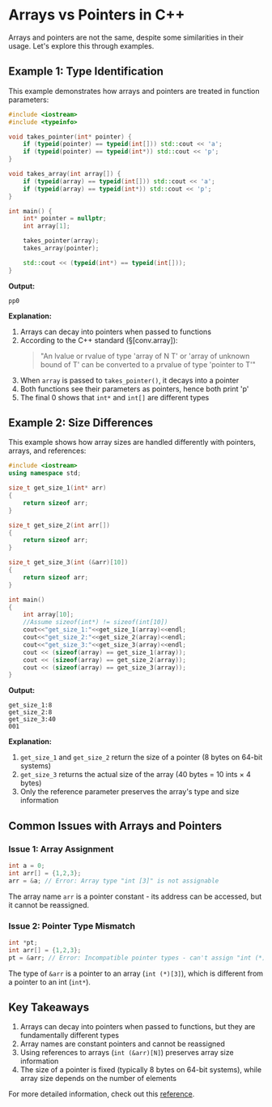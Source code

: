 # Arrays vs Pointers in C++

Arrays and pointers are not the same, despite some similarities in their usage. Let's explore this through examples.

## Example 1: Type Identification

This example demonstrates how arrays and pointers are treated in function parameters:

```cpp
#include <iostream>
#include <typeinfo>

void takes_pointer(int* pointer) {
    if (typeid(pointer) == typeid(int[])) std::cout << 'a';
    if (typeid(pointer) == typeid(int*)) std::cout << 'p';
}

void takes_array(int array[]) {
    if (typeid(array) == typeid(int[])) std::cout << 'a';
    if (typeid(array) == typeid(int*)) std::cout << 'p';
}

int main() {
    int* pointer = nullptr;
    int array[1];

    takes_pointer(array);
    takes_array(pointer);

    std::cout << (typeid(int*) == typeid(int[]));
}
```

**Output:**
```
pp0
```

**Explanation:**
1. Arrays can decay into pointers when passed to functions
2. According to the C++ standard (§[conv.array]):
   > "An lvalue or rvalue of type 'array of N T' or 'array of unknown bound of T' can be converted to a prvalue of type 'pointer to T'"
3. When `array` is passed to `takes_pointer()`, it decays into a pointer
4. Both functions see their parameters as pointers, hence both print 'p'
5. The final 0 shows that `int*` and `int[]` are different types

## Example 2: Size Differences

This example shows how array sizes are handled differently with pointers, arrays, and references:

```cpp
#include <iostream>
using namespace std;

size_t get_size_1(int* arr)
{
    return sizeof arr;
}

size_t get_size_2(int arr[])
{
    return sizeof arr;
}

size_t get_size_3(int (&arr)[10])
{
    return sizeof arr;
}

int main()
{
    int array[10];
    //Assume sizeof(int*) != sizeof(int[10])
    cout<<"get_size_1:"<<get_size_1(array)<<endl;
    cout<<"get_size_2:"<<get_size_2(array)<<endl;
    cout<<"get_size_3:"<<get_size_3(array)<<endl;
    cout << (sizeof(array) == get_size_1(array));
    cout << (sizeof(array) == get_size_2(array));
    cout << (sizeof(array) == get_size_3(array));
}
```

**Output:**
```
get_size_1:8
get_size_2:8
get_size_3:40
001
```

**Explanation:**
1. `get_size_1` and `get_size_2` return the size of a pointer (8 bytes on 64-bit systems)
2. `get_size_3` returns the actual size of the array (40 bytes = 10 ints × 4 bytes)
3. Only the reference parameter preserves the array's type and size information

## Common Issues with Arrays and Pointers

### Issue 1: Array Assignment
```cpp
int a = 0;
int arr[] = {1,2,3};
arr = &a; // Error: Array type "int [3]" is not assignable
```
The array name `arr` is a pointer constant - its address can be accessed, but it cannot be reassigned.

### Issue 2: Pointer Type Mismatch
```cpp
int *pt;
int arr[] = {1,2,3};
pt = &arr; // Error: Incompatible pointer types - can't assign "int (*)[3]" to "int*"
```
The type of `&arr` is a pointer to an array (`int (*)[3]`), which is different from a pointer to an int (`int*`).

## Key Takeaways

1. Arrays can decay into pointers when passed to functions, but they are fundamentally different types
2. Array names are constant pointers and cannot be reassigned
3. Using references to arrays (`int (&arr)[N]`) preserves array size information
4. The size of a pointer is fixed (typically 8 bytes on 64-bit systems), while array size depends on the number of elements

For more detailed information, check out this [reference](https://rstudio-pubs-static.s3.amazonaws.com/495651_5a3108e73fb1412aa341b6d476abc28e.html).